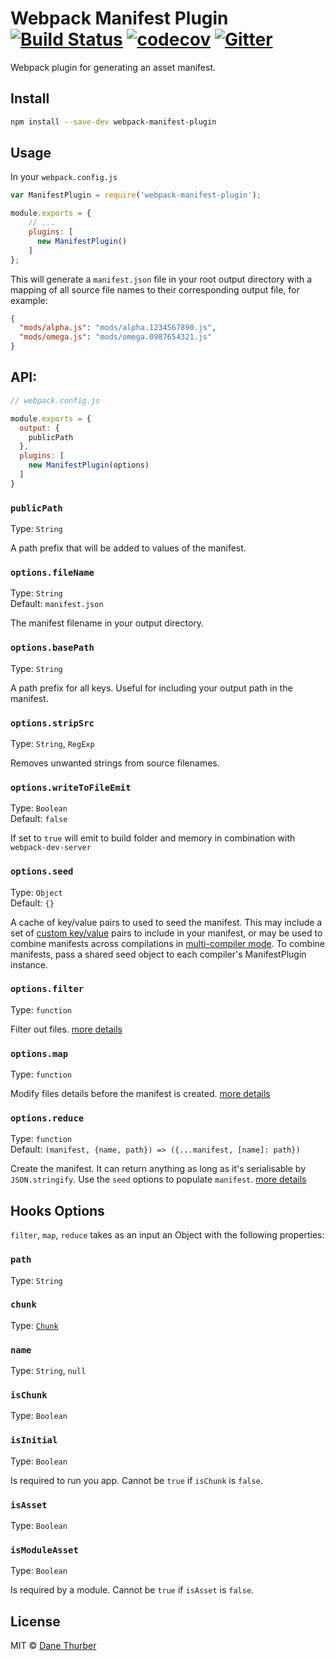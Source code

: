 # Webpack Manifest Plugin [![Build Status](https://travis-ci.org/danethurber/webpack-manifest-plugin.svg?branch=master)](https://travis-ci.org/danethurber/webpack-manifest-plugin)  [![codecov](https://codecov.io/gh/danethurber/webpack-manifest-plugin/badge.svg?branch=master)](https://codecov.io/gh/danethurber/webpack-manifest-plugin?branch=master) [![Gitter](https://img.shields.io/gitter/room/nwjs/nw.js.svg)](https://gitter.im/webpack-manifest-plugin#)


Webpack plugin for generating an asset manifest.

## Install

```bash
npm install --save-dev webpack-manifest-plugin
```

## Usage

In your `webpack.config.js`

```javascript
var ManifestPlugin = require('webpack-manifest-plugin');

module.exports = {
    // ...
    plugins: [
      new ManifestPlugin()
    ]
};
```

This will generate a `manifest.json` file in your root output directory with a mapping of all source file names to their corresponding output file, for example:

```json
{
  "mods/alpha.js": "mods/alpha.1234567890.js",
  "mods/omega.js": "mods/omega.0987654321.js"
}
```


## API:

```js
// webpack.config.js

module.exports = {
  output: {
    publicPath
  },
  plugins: [
    new ManifestPlugin(options)
  ]
}
```

### `publicPath`

Type: `String`

A path prefix that will be added to values of the manifest.

### `options.fileName`

Type: `String`<br>
Default: `manifest.json`

The manifest filename in your output directory.


### `options.basePath`

Type: `String`

A path prefix for all keys. Useful for including your output path in the manifest.


### `options.stripSrc`

Type: `String`, `RegExp`

Removes unwanted strings from source filenames.


### `options.writeToFileEmit`

Type: `Boolean`<br>
Default: `false`

If set to `true` will emit to build folder and memory in combination with `webpack-dev-server`


### `options.seed`

Type: `Object`<br>
Default: `{}`

A cache of key/value pairs to used to seed the manifest. This may include a set of [custom key/value](https://developer.mozilla.org/en-US/Add-ons/WebExtensions/manifest.json) pairs to include in your manifest, or may be used to combine manifests across compilations in [multi-compiler mode](https://github.com/webpack/webpack/tree/master/examples/multi-compiler). To combine manifests, pass a shared seed object to each compiler's ManifestPlugin instance.

### `options.filter`

Type: `function`

Filter out files. [more details](#hooks-options)


### `options.map`

Type: `function`

Modify files details before the manifest is created. [more details](#hooks-options)


### `options.reduce`

Type: `function`<br>
Default: `(manifest, {name, path}) => ({...manifest, [name]: path})`

Create the manifest. It can return anything as long as it's serialisable by `JSON.stringify`. Use the `seed` options to populate `manifest`. [more details](#hooks-options)


## Hooks Options

`filter`, `map`, `reduce` takes as an input an Object with the following properties:

### `path`

Type: `String`


### `chunk`

Type: [`Chunk`](https://github.com/webpack/webpack/blob/master/lib/Chunk.js)


### `name`

Type: `String`, `null`


### `isChunk`

Type: `Boolean`


### `isInitial`

Type: `Boolean`

Is required to run you app. Cannot be `true` if `isChunk` is `false`.


### `isAsset`

Type: `Boolean`


### `isModuleAsset`

Type: `Boolean`

Is required by a module. Cannot be `true` if `isAsset` is `false`.


## License

MIT © [Dane Thurber](https://github.com/danethurber)
